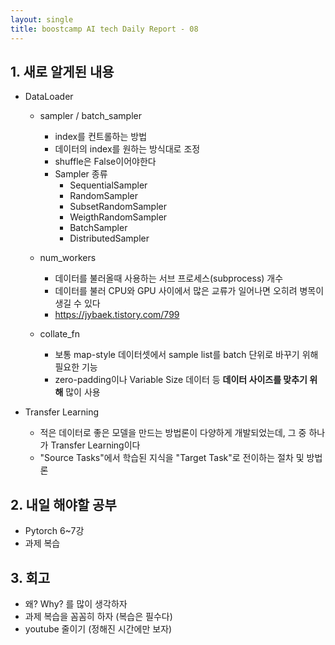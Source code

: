 ```yaml
---
layout: single
title: boostcamp AI tech Daily Report - 08
---
```


## 1. 새로 알게된 내용
- DataLoader
	- sampler / batch_sampler
		- index를 컨트롤하는 방법
		- 데이터의 index를 원하는 방식대로 조정 
		- shuffle은 False이어야한다
		- Sampler 종류
			- SequentialSampler
			- RandomSampler
			- SubsetRandomSampler
			- WeigthRandomSampler
			- BatchSampler 
			- DistributedSampler

	- num_workers
		- 데이터를 불러올때 사용하는 서브 프로세스(subprocess) 개수
		- 데이터를 불러 CPU와 GPU 사이에서 많은 교류가 일어나면 오히려 병목이 생길 수 있다
		- https://jybaek.tistory.com/799
	- collate_fn
		- 보통 map-style 데이터셋에서 sample list를 batch 단위로 바꾸기 위해 필요한 기능
		- zero-padding이나 Variable Size 데이터 등 **데이터 사이즈를 맞추기 위해** 많이 사용 

- Transfer Learning
	- 적은 데이터로 좋은 모델을 만드는 방법론이 다양하게 개발되었는데, 그 중 하나가 Transfer Learning이다
	- "Source Tasks"에서 학습된 지식을 "Target Task"로 전이하는 절차 및 방법론

## 2. 내일 해야할 공부
- Pytorch 6~7강
- 과제 복습

## 3. 회고
- 왜? Why? 를 많이 생각하자
- 과제 복습을 꼼꼼히 하자 (복습은 필수다)
- youtube 줄이기 (정해진 시간에만 보자)
